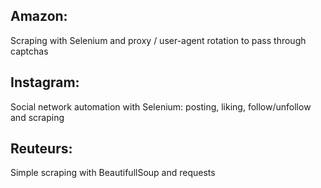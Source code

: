 ## Amazon:
Scraping with Selenium and proxy / user-agent rotation to pass through captchas

## Instagram:
Social network automation with Selenium: posting, liking, follow/unfollow and scraping

## Reuteurs:
Simple scraping with BeautifullSoup and requests